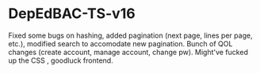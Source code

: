 # DepEdBAC-TS-v16
Fixed some bugs on hashing, added pagination (next page, lines per page, etc.), modified search to accomodate new pagination. Bunch of QOL changes (create account, manage account, change pw). Might've fucked up the CSS , goodluck frontend.
